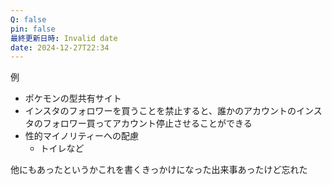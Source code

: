 ```yaml
---
Q: false
pin: false
最終更新日時: Invalid date
date: 2024-12-27T22:34
---
```

  

例

- ポケモンの型共有サイト
- インスタのフォロワーを買うことを禁止すると、誰かのアカウントのインスタのフォロワー買ってアカウント停止させることができる
- 性的マイノリティーへの配慮
    - トイレなど

  

他にもあったというかこれを書くきっかけになった出来事あったけど忘れた